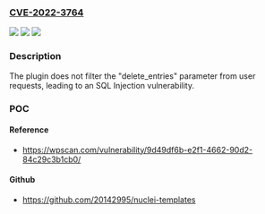 ### [CVE-2022-3764](https://cve.mitre.org/cgi-bin/cvename.cgi?name=CVE-2022-3764)
![](https://img.shields.io/static/v1?label=Product&message=Form%20Vibes&color=blue)
![](https://img.shields.io/static/v1?label=Version&message=0%3C%201.4.6%20&color=brighgreen)
![](https://img.shields.io/static/v1?label=Vulnerability&message=CWE-89%20SQL%20Injection&color=brighgreen)

### Description

The plugin does not filter the "delete_entries" parameter from user requests, leading to an SQL Injection vulnerability.

### POC

#### Reference
- https://wpscan.com/vulnerability/9d49df6b-e2f1-4662-90d2-84c29c3b1cb0/

#### Github
- https://github.com/20142995/nuclei-templates

